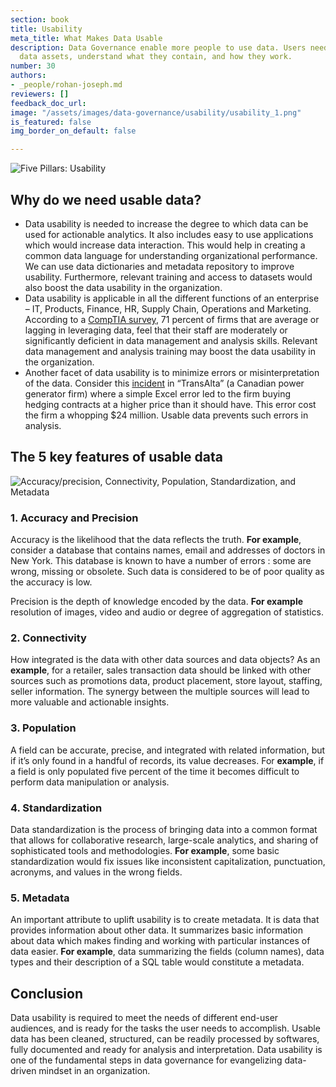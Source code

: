 ```yaml
---
section: book
title: Usability
meta_title: What Makes Data Usable
description: Data Governance enable more people to use data. Users need to discover
  data assets, understand what they contain, and how they work.
number: 30
authors:
- _people/rohan-joseph.md
reviewers: []
feedback_doc_url: 
image: "/assets/images/data-governance/usability/usability_1.png"
is_featured: false
img_border_on_default: false

---
```

![Five Pillars: Usability](/assets/images/data-governance/usability/usability_1.png)

## Why do we need usable data?

* Data usability is needed to increase the degree to which data can be used for actionable analytics. It also includes easy to use applications which would increase data interaction. This would help in creating a common data language for understanding organizational performance. We can use data dictionaries and metadata repository to improve usability. Furthermore, relevant training and access to datasets would also boost the data usability in the organization.
* Data usability is applicable in all the different functions of an enterprise – IT, Products, Finance, HR, Supply Chain, Operations and Marketing. According to a [CompTIA survey](https://www.cio.com/article/2382064/big-data/how-to-close-the-big-data-skills-gap-by-training-your-it-staff.html), 71 percent of firms that are average or lagging in leveraging data, feel that their staff are moderately or significantly deficient in data management and analysis skills. Relevant data management and analysis training may boost the data usability in the organization.
* Another facet of data usability is to minimize errors or misinterpretation of the data. Consider this [incident](https://www.theglobeandmail.com/report-on-business/human-error-costs-transalta-24-million-on-contract-bids/article18285651/) in “TransAlta” (a Canadian power generator firm) where a simple Excel error led to the firm buying hedging contracts at a higher price than it should have. This error cost the firm a whopping $24 million. Usable data prevents such errors in analysis.

## The 5 key features of usable data

![Accuracy/precision, Connectivity, Population, Standardization, and Metadata](/assets/images/data-governance/usability/usability_2.png)

### 1. Accuracy and Precision

Accuracy is the likelihood that the data reflects the truth. **For example**, consider a database that contains names, email and addresses of doctors in New York. This database is known to have a number of errors : some are wrong, missing or obsolete. Such data is considered to be of poor quality as the accuracy is low.

Precision is the depth of knowledge encoded by the data. **For example** resolution of images, video and audio or degree of aggregation of statistics.

### 2. Connectivity

How integrated is the data with other data sources and data objects? As an **example**, for a retailer, sales transaction data should be linked with other sources such as promotions data, product placement, store layout, staffing, seller information. The synergy between the multiple sources will lead to more valuable and actionable insights.

### 3. Population

A field can be accurate, precise, and integrated with related information, but if it’s only found in a handful of records, its value decreases. For **example**, if a field is only populated five percent of the time it becomes difficult to perform data manipulation or analysis.

### 4. Standardization

Data standardization is the process of bringing data into a common format that allows for collaborative research, large-scale analytics, and sharing of sophisticated tools and methodologies. **For example**, some basic standardization would fix issues like inconsistent capitalization, punctuation, acronyms, and values in the wrong fields.

### 5. Metadata

An important attribute to uplift usability is to create metadata. It is data that provides information about other data. It summarizes basic information about data which makes finding and working with particular instances of data easier. **For example**, data summarizing the fields (column names), data types and their description of a SQL table would constitute a metadata.

## Conclusion

Data usability is required to meet the needs of different end-user audiences, and is ready for the tasks the user needs to accomplish. Usable data has been cleaned, structured, can be readily processed by softwares, fully documented and ready for analysis and interpretation. Data usability is one of the fundamental steps in data governance for evangelizing data-driven mindset in an organization.